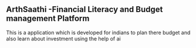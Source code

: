 ## ArthSaathi -Financial Literacy and Budget management Platform

This is a application which is developed for indians to plan there budget and also learn about investment using the help of ai